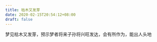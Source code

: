 ```yaml
---
title: 枯木又发芽
date: 2020-02-15T20:54:12+08:00
draft: false
---
```


梦见枯木又发芽，预示梦者将来子孙将兴旺发达，会有所作为，能出人头地
